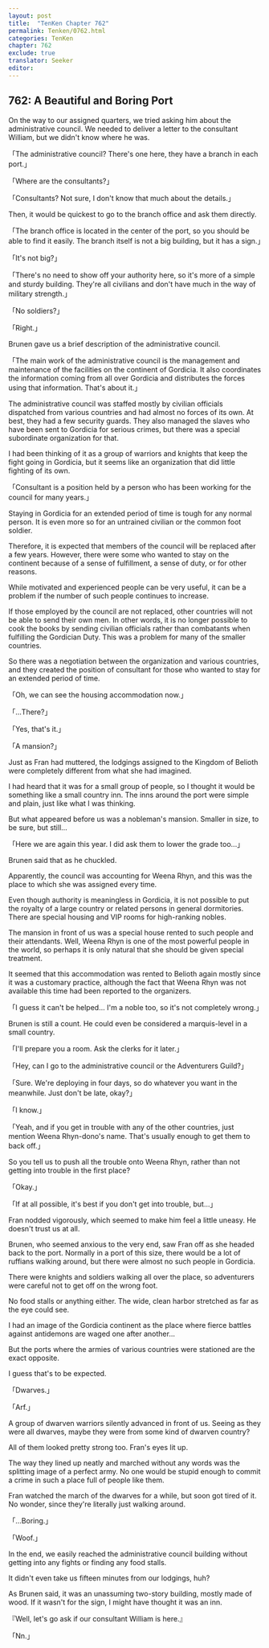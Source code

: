 ```yaml
---
layout: post
title:  "TenKen Chapter 762"
permalink: Tenken/0762.html
categories: TenKen
chapter: 762
exclude: true
translator: Seeker
editor: 
---
```

<h2>762: A Beautiful and Boring Port</h2>

On the way to our assigned quarters, we tried asking him about the administrative council. We needed to deliver a letter to the consultant William, but we didn't know where he was.

「The administrative council? There's one here, they have a branch in each port.」

「Where are the consultants?」

「Consultants? Not sure, I don't know that much about the details.」

Then, it would be quickest to go to the branch office and ask them directly.

「The branch office is located in the center of the port, so you should be able to find it easily. The branch itself is not a big building, but it has a sign.」

「It's not big?」

「There's no need to show off your authority here, so it's more of a simple and sturdy building. They're all civilians and don't have much in the way of military strength.」

「No soldiers?」

「Right.」

Brunen gave us a brief description of the administrative council.

「The main work of the administrative council is the management and maintenance of the facilities on the continent of Gordicia. It also coordinates the information coming from all over Gordicia and distributes the forces using that information. That's about it.」

The administrative council was staffed mostly by civilian officials dispatched from various countries and had almost no forces of its own. At best, they had a few security guards. They also managed the slaves who have been sent to Gordicia for serious crimes, but there was a special subordinate organization for that.

I had been thinking of it as a group of warriors and knights that keep the fight going in Gordicia, but it seems like an organization that did little fighting of its own.

「Consultant is a position held by a person who has been working for the council for many years.」

Staying in Gordicia for an extended period of time is tough for any normal person. It is even more so for an untrained civilian or the common foot soldier.

Therefore, it is expected that members of the council will be replaced after a few years. However, there were some who wanted to stay on the continent because of a sense of fulfillment, a sense of duty, or for other reasons.

While motivated and experienced people can be very useful, it can be a problem if the number of such people continues to increase.

If those employed by the council are not replaced, other countries will not be able to send their own men. In other words, it is no longer possible to cook the books by sending civilian officials rather than combatants when fulfilling the Gordician Duty. This was a problem for many of the smaller countries.

So there was a negotiation between the organization and various countries, and they created the position of consultant for those who wanted to stay for an extended period of time.

「Oh, we can see the housing accommodation now.」

「...There?」

「Yes, that's it.」

「A mansion?」

Just as Fran had muttered, the lodgings assigned to the Kingdom of Belioth were completely different from what she had imagined.

I had heard that it was for a small group of people, so I thought it would be something like a small country inn. The inns around the port were simple and plain, just like what I was thinking.

But what appeared before us was a nobleman's mansion. Smaller in size, to be sure, but still...

「Here we are again this year. I did ask them to lower the grade too...」

Brunen said that as he chuckled.

Apparently, the council was accounting for Weena Rhyn, and this was the place to which she was assigned every time.

Even though authority is meaningless in Gordicia, it is not possible to put the royalty of a large country or related persons in general dormitories. There are special housing and VIP rooms for high-ranking nobles.

The mansion in front of us was a special house rented to such people and their attendants. Well, Weena Rhyn is one of the most powerful people in the world, so perhaps it is only natural that she should be given special treatment.

It seemed that this accommodation was rented to Belioth again mostly since it was a customary practice, although the fact that Weena Rhyn was not available this time had been reported to the organizers.

「I guess it can't be helped... I'm a noble too, so it's not completely wrong.」

Brunen is still a count. He could even be considered a marquis-level in a small country.

「I'll prepare you a room. Ask the clerks for it later.」

「Hey, can I go to the administrative council or the Adventurers Guild?」

「Sure. We're deploying in four days, so do whatever you want in the meanwhile. Just don't be late, okay?」

「I know.」

「Yeah, and if you get in trouble with any of the other countries, just mention Weena Rhyn-dono's name. That's usually enough to get them to back off.」

So you tell us to push all the trouble onto Weena Rhyn, rather than not getting into trouble in the first place?

「Okay.」

「If at all possible, it's best if you don't get into trouble, but...」

Fran nodded vigorously, which seemed to make him feel a little uneasy. He doesn't trust us at all.

Brunen, who seemed anxious to the very end, saw Fran off as she headed back to the port. Normally in a port of this size, there would be a lot of ruffians walking around, but there were almost no such people in Gordicia.

There were knights and soldiers walking all over the place, so adventurers were careful not to get off on the wrong foot.

No food stalls or anything either. The wide, clean harbor stretched as far as the eye could see.

I had an image of the Gordicia continent as the place where fierce battles against antidemons are waged one after another...

But the ports where the armies of various countries were stationed are the exact opposite.

I guess that's to be expected.

「Dwarves.」

「Arf.」

A group of dwarven warriors silently advanced in front of us. Seeing as they were all dwarves, maybe they were from some kind of dwarven country?

All of them looked pretty strong too. Fran's eyes lit up.

The way they lined up neatly and marched without any words was the splitting image of a perfect army. No one would be stupid enough to commit a crime in such a place full of people like them.

Fran watched the march of the dwarves for a while, but soon got tired of it. No wonder, since they're literally just walking around.

「...Boring.」

「Woof.」

In the end, we easily reached the administrative council building without getting into any fights or finding any food stalls.

It didn't even take us fifteen minutes from our lodgings, huh?

As Brunen said, it was an unassuming two-story building, mostly made of wood. If it wasn't for the sign, I might have thought it was an inn.

『Well, let's go ask if our consultant William is here.』

「Nn.」



